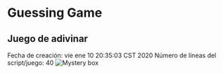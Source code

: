 # Guessing Game
## Juego de adivinar
Fecha de creación: vie ene 10 20:35:03 CST 2020
Número de líneas del script/juego: 40
![Mystery box](https://image.shutterstock.com/image-vector/mystery-box-random-loot-flat-260nw-1469820695.jpg)
